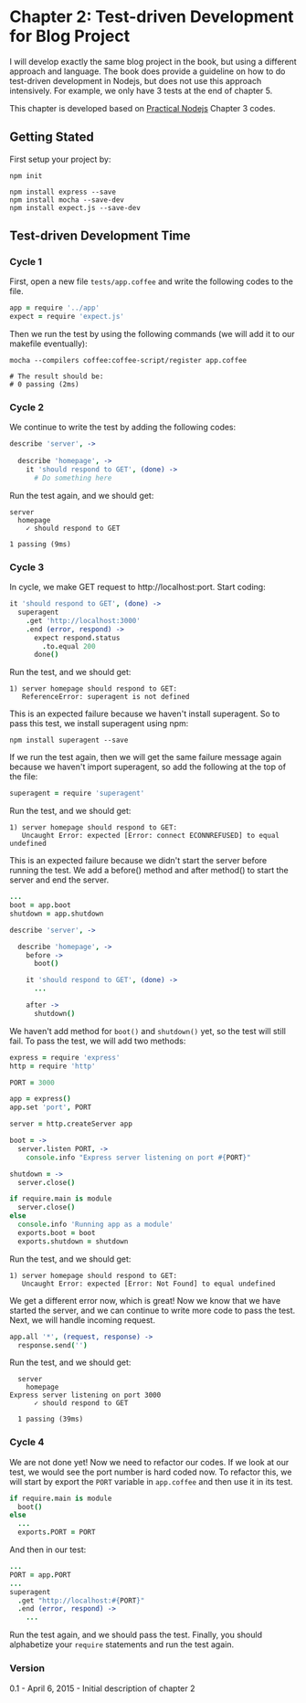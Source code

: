 Chapter 2: Test-driven Development for Blog Project
===================================================

I will develop exactly the same blog project in the book, but using a different approach and language. The book does provide a guideline on how to do test-driven development in Nodejs, but does not use this approach intensively. For example, we only have 3 tests at the end of chapter 5. 

This chapter is developed based on [Practical Nodejs](https://github.com/azat-co/practicalnode) Chapter 3 codes. 

## Getting Stated

First setup your project by:

```Shell
npm init

npm install express --save
npm install mocha --save-dev
npm install expect.js --save-dev
```

## Test-driven Development Time

### Cycle 1

First, open a new file `tests/app.coffee` and write the following codes to the file.

```CoffeeScript
app = require '../app'
expect = require 'expect.js'
```

Then we run the test by using the following commands (we will add it to our makefile eventually):

```Shell
mocha --compilers coffee:coffee-script/register app.coffee

# The result should be:
# 0 passing (2ms)
```

### Cycle 2

We continue to write the test by adding the following codes:

```CoffeeScript
describe 'server', ->
  
  describe 'homepage', ->
    it 'should respond to GET', (done) ->
      # Do something here
```

Run the test again, and we should get:

```
server
  homepage
    ✓ should respond to GET 

1 passing (9ms)
```

### Cycle 3

In cycle, we make GET request to http://localhost:port. Start coding:

```CoffeeScript
it 'should respond to GET', (done) ->
  superagent
    .get 'http://localhost:3000'
    .end (error, respond) ->
      expect respond.status
        .to.equal 200
      done()
```

Run the test, and we should get:

```
1) server homepage should respond to GET:
   ReferenceError: superagent is not defined
```

This is an expected failure because we haven't install superagent. So to pass this test, we install superagent using npm:

```Shell
npm install superagent --save
```

If we run the test again, then we will get the same failure message again because we haven't import superagent, so add the following at the top of the file:

```CoffeeScript
superagent = require 'superagent'
```

Run the test, and we should get:

```
1) server homepage should respond to GET:
   Uncaught Error: expected [Error: connect ECONNREFUSED] to equal undefined
```

This is an expected failure because we didn't start the server before running the test. We add a before() method and after method() to start the server and end the server. 

```CoffeeScript
...
boot = app.boot
shutdown = app.shutdown

describe 'server', ->

  describe 'homepage', ->
    before ->
      boot()

    it 'should respond to GET', (done) ->
      ...

    after ->
      shutdown()
```

We haven't add method for `boot()` and `shutdown()` yet, so the test will still fail. To pass the test, we will add two methods:

```CoffeeScript
express = require 'express'
http = require 'http'

PORT = 3000

app = express()
app.set 'port', PORT

server = http.createServer app

boot = ->
  server.listen PORT, ->
    console.info "Express server listening on port #{PORT}"

shutdown = ->
  server.close()

if require.main is module
  server.close()
else
  console.info 'Running app as a module'
  exports.boot = boot
  exports.shutdown = shutdown
```

Run the test, and we should get:

```
1) server homepage should respond to GET:
   Uncaught Error: expected [Error: Not Found] to equal undefined
```

We get a different error now, which is great! Now we know that we have started the server, and we can continue to write more code to pass the test. Next, we will handle incoming request. 

```CoffeeScript
app.all '*', (request, response) ->
  response.send('')
```

Run the test, and we should get:

```
  server
    homepage
Express server listening on port 3000
      ✓ should respond to GET 

  1 passing (39ms)
```

### Cycle 4

We are not done yet! Now we need to refactor our codes. If we look at our test, we would see the port number is hard coded now. To refactor this, we will start by export the `PORT` variable in `app.coffee` and then use it in its test. 

```CoffeeScript
if require.main is module
  boot()
else
  ...
  exports.PORT = PORT
```

And then in our test: 

```CoffeeScript
...
PORT = app.PORT
...
superagent
  .get "http://localhost:#{PORT}"
  .end (error, respond) ->
    ...
```

Run the test again, and we should pass the test. Finally, you should alphabetize your `require` statements and run the test again. 

### Version

0.1 - April 6, 2015 - Initial description of chapter 2